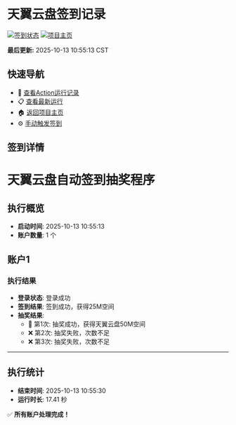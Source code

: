 # 天翼云盘签到记录

[![签到状态](https://github.com/edisonzf2020/189pan/actions/workflows/main.yml/badge.svg)](https://github.com/edisonzf2020/189pan/actions/workflows/main.yml) [![项目主页](https://img.shields.io/badge/GitHub-项目主页-blue?logo=github)](https://github.com/edisonzf2020/189pan)

**最后更新:** 2025-10-13 10:55:13 CST

## 快速导航

- 🔄 [查看Action运行记录](https://github.com/edisonzf2020/189pan/actions)
- 📋 [查看最新运行](https://github.com/edisonzf2020/189pan/actions/runs/18453742052)
- 🏠 [返回项目主页](https://github.com/edisonzf2020/189pan)
- ⚙️ [手动触发签到](https://github.com/edisonzf2020/189pan/actions/workflows/main.yml)

## 签到详情

# 天翼云盘自动签到抽奖程序

## 执行概览
- **启动时间**: 2025-10-13 10:55:13
- **账户数量**: 1 个

## 账户1
### 执行结果
- **登录状态**: 登录成功
- **签到结果**: 签到成功，获得25M空间
- **抽奖结果**:
  - 🎉 第1次: 抽奖成功，获得天翼云盘50M空间
  - ❌ 第2次: 抽奖失败，次数不足
  - ❌ 第3次: 抽奖失败，次数不足

---
## 执行统计
- **结束时间**: 2025-10-13 10:55:30
- **运行时长**: 17.41 秒

✅ **所有账户处理完成！**

